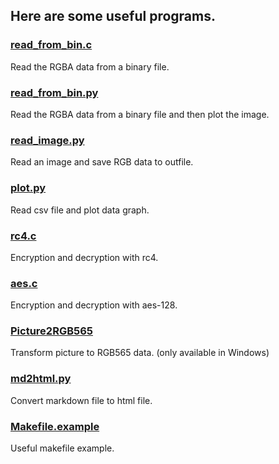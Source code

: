 ## Here are some useful programs.

### [read_from_bin.c](./read_from_bin.c)
Read the RGBA data from a binary file.

### [read_from_bin.py](./read_from_bin.py)
Read the RGBA data from a binary file and then plot the image.

### [read_image.py](./read_image.py)
Read an image and save RGB data to outfile.

### [plot.py](./plot.py)
Read csv file and plot data graph.

### [rc4.c](./rc4.c)
Encryption and decryption with rc4.

### [aes.c](./aes.c)
Encryption and decryption with aes-128.

### [Picture2RGB565](./Picture2RGB565)
Transform picture to RGB565 data. (only available in Windows)

### [md2html.py](./md2html.py)
Convert markdown file to html file.

### [Makefile.example](./Makefile.example)
Useful makefile example.
